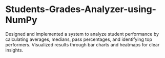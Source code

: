 # Students-Grades-Analyzer-using-NumPy
Designed and implemented a system to analyze student performance by calculating averages, medians, pass percentages, and identifying top performers. Visualized results through bar charts and heatmaps for clear insights.
